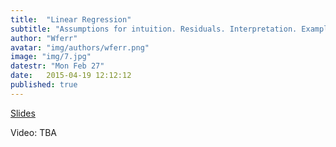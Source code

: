 ```yaml
---
title:  "Linear Regression"
subtitle: "Assumptions for intuition. Residuals. Interpretation. Example of linear dependence. Heteroscedasticity."
author: "Wferr"
avatar: "img/authors/wferr.png"
image: "img/7.jpg"
datestr: "Mon Feb 27"
date:   2015-04-19 12:12:12
published: true
---
```


[Slides](https://docs.google.com/presentation/d/10c1cp-ZmqvT9g-aAt6MzgfEItXILHsLYwYHpnVal7IQ/edit?usp=sharing)

Video: TBA
